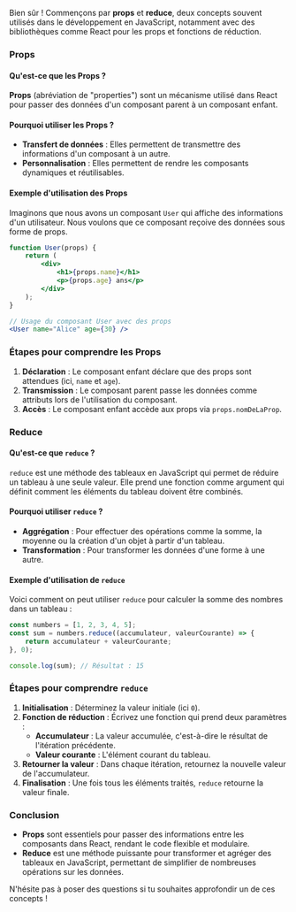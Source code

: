 Bien sûr ! Commençons par **props** et **reduce**, deux concepts souvent utilisés dans le développement en JavaScript, notamment avec des bibliothèques comme React pour les props et fonctions de réduction.

### Props

#### Qu'est-ce que les Props ?
**Props** (abréviation de "properties") sont un mécanisme utilisé dans React pour passer des données d'un composant parent à un composant enfant.

#### Pourquoi utiliser les Props ?
- **Transfert de données** : Elles permettent de transmettre des informations d'un composant à un autre.
- **Personnalisation** : Elles permettent de rendre les composants dynamiques et réutilisables.

#### Exemple d'utilisation des Props
Imaginons que nous avons un composant `User` qui affiche des informations d'un utilisateur. Nous voulons que ce composant reçoive des données sous forme de props.

```jsx
function User(props) {
    return (
        <div>
            <h1>{props.name}</h1>
            <p>{props.age} ans</p>
        </div>
    );
}

// Usage du composant User avec des props
<User name="Alice" age={30} />
```

### Étapes pour comprendre les Props
1. **Déclaration** : Le composant enfant déclare que des props sont attendues (ici, `name` et `age`).
2. **Transmission** : Le composant parent passe les données comme attributs lors de l'utilisation du composant.
3. **Accès** : Le composant enfant accède aux props via `props.nomDeLaProp`.

### Reduce

#### Qu'est-ce que `reduce` ?
`reduce` est une méthode des tableaux en JavaScript qui permet de réduire un tableau à une seule valeur. Elle prend une fonction comme argument qui définit comment les éléments du tableau doivent être combinés.

#### Pourquoi utiliser `reduce` ?
- **Aggrégation** : Pour effectuer des opérations comme la somme, la moyenne ou la création d'un objet à partir d'un tableau.
- **Transformation** : Pour transformer les données d'une forme à une autre.

#### Exemple d'utilisation de `reduce`
Voici comment on peut utiliser `reduce` pour calculer la somme des nombres dans un tableau :

```javascript
const numbers = [1, 2, 3, 4, 5];
const sum = numbers.reduce((accumulateur, valeurCourante) => {
    return accumulateur + valeurCourante;
}, 0);

console.log(sum); // Résultat : 15
```

### Étapes pour comprendre `reduce`
1. **Initialisation** : Déterminez la valeur initiale (ici `0`).
2. **Fonction de réduction** : Écrivez une fonction qui prend deux paramètres :
   - **Accumulateur** : La valeur accumulée, c'est-à-dire le résultat de l'itération précédente.
   - **Valeur courante** : L'élément courant du tableau.
3. **Retourner la valeur** : Dans chaque itération, retournez la nouvelle valeur de l'accumulateur.
4. **Finalisation** : Une fois tous les éléments traités, `reduce` retourne la valeur finale.

### Conclusion
- **Props** sont essentiels pour passer des informations entre les composants dans React, rendant le code flexible et modulaire.
- **Reduce** est une méthode puissante pour transformer et agréger des tableaux en JavaScript, permettant de simplifier de nombreuses opérations sur les données.

N'hésite pas à poser des questions si tu souhaites approfondir un de ces concepts !